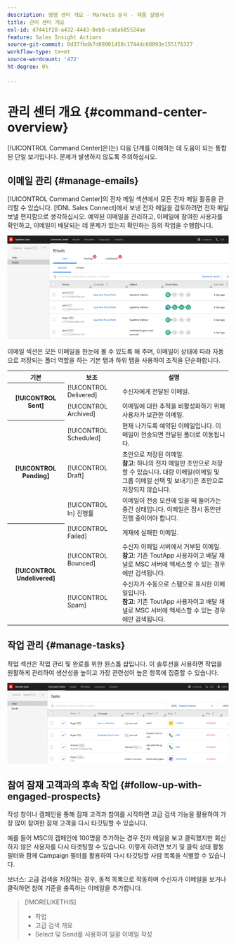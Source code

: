 ```yaml
---
description: 명령 센터 개요 - Marketo 문서 - 제품 설명서
title: 관리 센터 개요
exl-id: d7441f28-a432-4443-8eb8-ca6a685524ae
feature: Sales Insight Actions
source-git-commit: 0d37fbdb7d08901458c1744dc68893e155176327
workflow-type: tm+mt
source-wordcount: '472'
ht-degree: 0%

---
```


# 관리 센터 개요 {#command-center-overview}

[!UICONTROL Command Center]은(는) 다음 단계를 이해하는 데 도움이 되는 통합된 단일 보기입니다. 문제가 발생하지 않도록 주의하십시오.

## 이메일 관리 {#manage-emails}

[!UICONTROL Command Center]의 전자 메일 섹션에서 모든 전자 메일 활동을 관리할 수 있습니다. [!DNL Sales Connect]에서 보낸 전자 메일을 검토하려면 전자 메일 보낼 편지함으로 생각하십시오. 예약된 이메일을 관리하고, 이메일에 참여한 사용자를 확인하고, 이메일이 배달되는 데 문제가 있는지 확인하는 등의 작업을 수행합니다.

![](assets/command-center-overview-1.png)

이메일 섹션은 모든 이메일을 한눈에 볼 수 있도록 해 주며, 이메일이 상태에 따라 자동으로 저장되는 폴더 역할을 하는 기본 탭과 하위 탭을 사용하여 조직을 단순화합니다.

<table>
 <tr>
  <th>기본</th>
  <th>보조</th>
  <th>설명</th>
 </tr>
 <tr>
  <th rowspan="2">[!UICONTROL Sent]</th>
  <td>[!UICONTROL Delivered]</td>
  <td>수신자에게 전달된 이메일.</td>
 </tr>
 <tr>
  <td>[!UICONTROL Archived]</td>
  <td>이메일에 대한 추적을 비활성화하기 위해 사용자가 보관한 이메일.</td>
 </tr>
 <tr>
  <th rowspan="3">[!UICONTROL Pending]</th>
  <td>[!UICONTROL Scheduled]</td>
  <td>현재 나가도록 예약된 이메일입니다. 이메일이 전송되면 전달된 폴더로 이동됩니다.</td>
 </tr>
 <tr>
  <td>[!UICONTROL Draft]</td>
  <td>초안으로 저장된 이메일.<br/>
  <strong>참고</strong>: 하나의 전자 메일만 초안으로 저장할 수 있습니다. 대량 이메일(이메일 및 그룹 이메일 선택 및 보내기)은 초안으로 저장되지 않습니다.</td>
 </tr>
 <tr>
  <td>[!UICONTROL In] 진행률</td>
  <td>이메일이 전송 모션에 있을 때 들어가는 중간 상태입니다. 이메일은 잠시 동안만 진행 중이어야 합니다.</td>
 </tr>
 <tr>
  <th rowspan="3">[!UICONTROL Undelivered]</th>
  <td>[!UICONTROL Failed]</td>
  <td>게재에 실패한 이메일.
</td>
 </tr>
 <tr>
  <td>[!UICONTROL Bounced]</td>
  <td>수신자 이메일 서버에서 거부된 이메일.<br/>
  <strong>참고</strong>: 기존 ToutApp 사용자이고 배달 채널로 MSC 서버에 액세스할 수 있는 경우에만 검색됩니다.</td>
 </tr>
 <tr>
  <td>[!UICONTROL Spam]</td>
  <td>수신자가 수동으로 스팸으로 표시한 이메일입니다.<br/>
  <strong>참고</strong>: 기존 ToutApp 사용자이고 배달 채널로 MSC 서버에 액세스할 수 있는 경우에만 검색됩니다.</td>
 </tr>
</table>

## 작업 관리 {#manage-tasks}

작업 섹션은 작업 관리 및 완료를 위한 원스톱 샵입니다. 이 솔루션을 사용하면 작업을 원활하게 관리하여 생산성을 높이고 가장 관련성이 높은 항목에 집중할 수 있습니다.

![](assets/command-center-overview-2.png)

## 참여 잠재 고객과의 후속 작업 {#follow-up-with-engaged-prospects}

작성 창이나 캠페인을 통해 잠재 고객과 참여를 시작하면 고급 검색 기능을 활용하여 가장 많이 참여한 잠재 고객을 다시 타깃팅할 수 있습니다.

예를 들어 MSC의 캠페인에 100명을 추가하는 경우 전자 메일을 보고 클릭했지만 회신하지 않은 사용자를 다시 타겟팅할 수 있습니다. 이렇게 하려면 보기 및 클릭 상태 활동 필터와 함께 Campaign 필터를 활용하여 다시 타깃팅할 사람 목록을 식별할 수 있습니다.

보너스: 고급 검색을 저장하는 경우, 동적 목록으로 작동하며 수신자가 이메일을 보거나 클릭하면 참여 기준을 충족하는 이메일을 추가합니다.

>[!MORELIKETHIS]
>
>* 작업
>* 고급 검색 개요
>* Select 및 Send를 사용하여 일괄 이메일 작성
